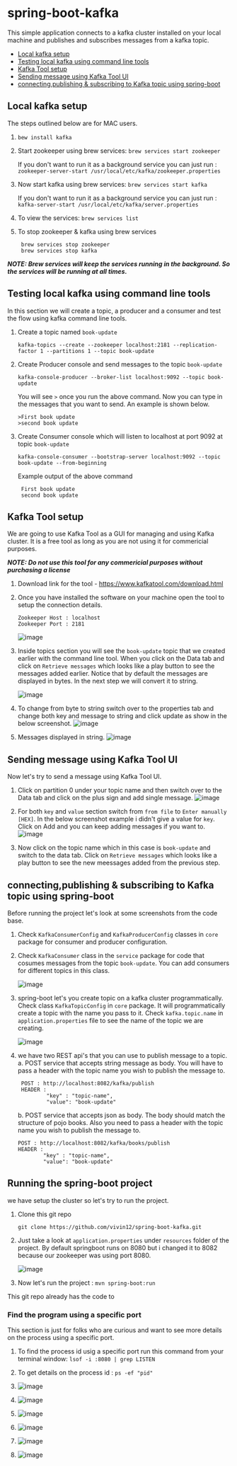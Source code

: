 # spring-boot-kafka

This simple application connects to a kafka cluster installed on your local machine and publishes and subscribes messages from a kafka topic. 
- [Local kafka setup](#local-kafka-setup)
- [Testing local kafka using command line tools](#testing-local-kafka-using-command-line-tools)
- [Kafka Tool setup](#kafka-tool-setup)
- [Sending message using Kafka Tool UI](#sending-message-using-kafka-tool-UI)
- [connecting,publishing & subscribing to Kafka topic using spring-boot](#connect-to-Kafka-topic-using-spring-boot)

## Local kafka setup

The steps outlined below are for MAC users.

1. `bew install kafka`
2. Start zookeeper using brew services: `brew services start zookeeper`
   
   If you don't want to run it as a background service you can just run : `zookeeper-server-start /usr/local/etc/kafka/zookeeper.properties`
3. Now start kafka using brew services: `brew services start kafka`
   
   If you don't want to run it as a background service you can just run : `kafka-server-start /usr/local/etc/kafka/server.properties`
4. To view the services: `brew services list`
5. To stop zookeeper & kafka using brew services 
   
   ```
    brew services stop zookeeper
    brew services stop kafka
   ```

***NOTE: Brew services will keep the services running in the background. So the services will be running at all times.***
    
## Testing local kafka using command line tools

In this section we will create a topic, a producer and a consumer and test the flow using kafka command line tools. 

1. Create a topic named `book-update`

   `kafka-topics --create --zookeeper localhost:2181 --replication-factor 1 --partitions 1 --topic book-update`
   
2. Create Producer console and send messages to the topic `book-update`

   `kafka-console-producer --broker-list localhost:9092 --topic book-update`
   
   You will see `>` once you run the above command. Now you can type in the messages that you want to send. An example is shown below.
   
   ```
   >First book update
   >second book update
   ```
3. Create Consumer console which will listen to localhost at port 9092 at topic `book-update` 

   `kafka-console-consumer --bootstrap-server localhost:9092 --topic book-update --from-beginning`
   
   Example output of the above command
   
   ```
    First book update
    second book update
   ```
 
## Kafka Tool setup

We are going to use Kafka Tool as a GUI for managing and using Kafka cluster. It is a free tool as long as you are not using it for commericial purposes.

***NOTE: Do not use this tool for any commericial purposes without purchasing a license*** 

1. Download link for the tool - https://www.kafkatool.com/download.html
2. Once you have installed the software on your machine open the tool to setup the connection details. 
   ```
   Zookeeper Host : localhost
   Zookeeper Port : 2181
   ```
   ![image](images/kt-local-setup.png)
   
3. Inside topics section you will see the `book-update` topic that we created earlier with the command line tool. When you click on the Data tab and click on `Retrieve messages` which looks like a play button to see the messages added earlier. Notice that by default the messages are displayed in bytes. In the next step we will convert it to string.  

   ![image](images/kt-local-topic-byte.png)
   
4. To change from byte to string switch over to the properties tab and change both key and message to string and click update as show in the below screenshot.
   ![image](images/kt-local-topic-switch-string.png)
   
5. Messages displayed in string.
   ![image](images/kt-local-topic-string.png)
   
## Sending message using Kafka Tool UI
Now let's try to send a message using Kafka Tool UI.
1. Click on partition 0 under your topic name and then switch over to the Data tab and click on the plus sign and add single message.
   ![image](images/kt-local-topic-add-message.png)
   
2. For both `key` and `value` section switch from `from file` to `Enter manually [HEX]`. In the below screenshot example i didn't give a value for `key`. Click on Add and you can keep adding messages if you want to.
   ![image](images/kt-local-topic-new-message.png)

3. Now click on the topic name which in this case is `book-update` and switch to the data tab. Click on `Retrieve messages` which looks like a play button to see the new meessages added from the previous step.

## connecting,publishing & subscribing to Kafka topic using spring-boot 
Before running the project let's look at some screenshots from the code base.

1. Check `KafkaConsumerConfig` and `KafkaProducerConfig` classes in `core` package for consumer and producer configuration.

2. Check `KafkaConsumer` class in the `service` package for code that cosumes messages from the topic `book-update`. You can add consumers for different topics in this class.

   ![image](images/)

3. spring-boot let's you create topic on a kafka cluster programmatically. Check class `KafkaTopicConfig` in `core` package. It will programmatically create a topic with the name you pass to it. Check `kafka.topic.name` in `application.properties` file to see the name of the topic we are creating. 

    ![image](images/)

4. we have two REST api's that you can use to publish message to a topic. 
   a. POST service that accepts string message as body. You will have to pass a header with the topic name you wish to publish    the message to. 
      ```
       POST : http://localhost:8082/kafka/publish
       HEADER : 
               "key" : "topic-name",
               "value": "book-update"
      ```
    b. POST service that accepts json as body. The body should match the structure of pojo books. Also you need to pass a header with the topic name you wish to publish the message to. 
      ```
      POST : http://localhost:8082/kafka/books/publish
      HEADER : 
              "key" : "topic-name",
              "value": "book-update"
      ``` 

## Running the spring-boot project

we have setup the cluster so let's try to run the project. 

1. Clone this git repo 
   
   `git clone https://github.com/vivin12/spring-boot-kafka.git`
   
2. Just take a look at `application.properties` under `resources` folder of the project. By default springboot runs on 8080 but i changed it to 8082 because our zookeeper was using port 8080. 
   
   ![image](images/)
   
 3. Now let's run the project : `mvn spring-boot:run`
 

This git repo already has the code to 

### Find the program using a specific port 
This section is just for folks who are curious and want to see more details on the process using a specific port. 

1. To find the process id usig a specific port run this command from your terminal window: `lsof -i :8080 | grep LISTEN`
2. To get details on the process id : `ps -ef "pid"`

1. 
   ![image](images/kt-local-new-topic.png)
      
2. ![image](images/kt-local-new-topic.png)

3. ![image](images/kt-local-book-publish-message.png)

4. ![image](images/book-update-log.png)

5. ![image](images/postman-publish-book-message.png)

6. ![image](images/postman-publish-message.png)







